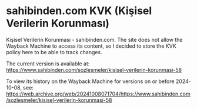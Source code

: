 # sahibinden.com KVK (Kişisel Verilerin Korunması)

Kişisel Verilerin Korunması - sahibinden.com. The site does not allow the Wayback Machine to access its content, so I decided to store the KVK policy here to be able to track changes.

The current version is available at: https://www.sahibinden.com/sozlesmeler/kisisel-verilerin-korunmasi-58

To view its history on the Wayback Machine for versions on or before 2024-10-08, see: https://web.archive.org/web/20241008071704/https://www.sahibinden.com/sozlesmeler/kisisel-verilerin-korunmasi-58
